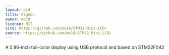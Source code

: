 ```yaml
---
layout: pid
title: Pigeon
owner: mo10
license: MIT
site: https://github.com/mo10/STM32-Mini-LCD/
source: https://github.com/mo10/STM32-Mini-LCD/
---
```

A 0.96-inch full-color display using USB protocol and based on STM32F042
